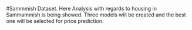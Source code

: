 #Sammmish Dataset.
Here Analysis with regards to housing in Sammammish is being showed. Three models will be created and the best one will be selected for price prediction.
